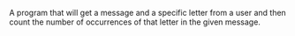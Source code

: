 A program that will get a message and a specific letter from a
user and then count the number of occurrences of that letter in the given 
message.